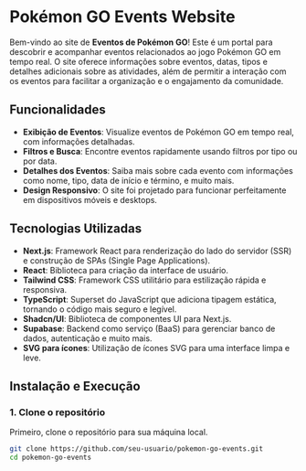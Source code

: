 # Pokémon GO Events Website

Bem-vindo ao site de **Eventos de Pokémon GO**! Este é um portal para descobrir e acompanhar eventos relacionados ao jogo Pokémon GO em tempo real. O site oferece informações sobre eventos, datas, tipos e detalhes adicionais sobre as atividades, além de permitir a interação com os eventos para facilitar a organização e o engajamento da comunidade.

## Funcionalidades

- **Exibição de Eventos**: Visualize eventos de Pokémon GO em tempo real, com informações detalhadas.
- **Filtros e Busca**: Encontre eventos rapidamente usando filtros por tipo ou por data.
- **Detalhes dos Eventos**: Saiba mais sobre cada evento com informações como nome, tipo, data de início e término, e muito mais.
- **Design Responsivo**: O site foi projetado para funcionar perfeitamente em dispositivos móveis e desktops.
  
## Tecnologias Utilizadas

- **Next.js**: Framework React para renderização do lado do servidor (SSR) e construção de SPAs (Single Page Applications).
- **React**: Biblioteca para criação da interface de usuário.
- **Tailwind CSS**: Framework CSS utilitário para estilização rápida e responsiva.
- **TypeScript**: Superset do JavaScript que adiciona tipagem estática, tornando o código mais seguro e legível.
- **Shadcn/UI**: Biblioteca de componentes UI para Next.js.
- **Supabase**: Backend como serviço (BaaS) para gerenciar banco de dados, autenticação e muito mais.
- **SVG para ícones**: Utilização de ícones SVG para uma interface limpa e leve.

## Instalação e Execução

### 1. Clone o repositório

Primeiro, clone o repositório para sua máquina local.

```bash
git clone https://github.com/seu-usuario/pokemon-go-events.git
cd pokemon-go-events
